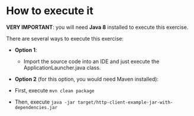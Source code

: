 # How to execute it

**VERY IMPORTANT**: you will need **Java 8** installed to execute this exercise.


There are several ways to execute this exercise:

* **Option 1**: 
  * Import the source code into an IDE and just execute the ApplicationLauncher.java class.

* **Option 2** (for this option, you would need Maven installed): 

 * First, execute `mvn clean package`

 * Then, execute `java -jar target/http-client-example-jar-with-dependencies.jar`
